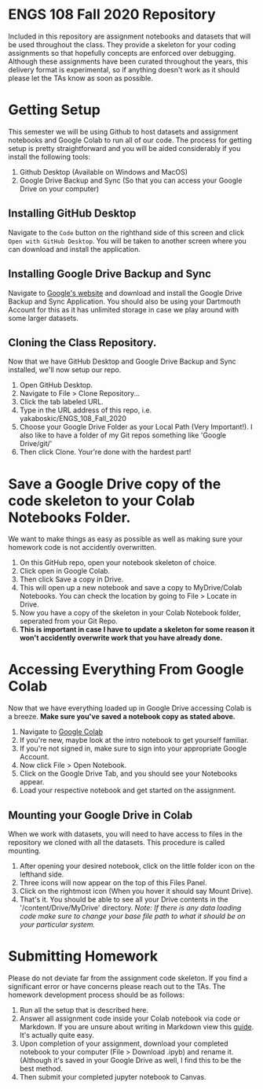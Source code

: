 # ENGS 108 Fall 2020 Repository
Included in this repository are assignment notebooks and datasets that will be used throughout the class. They provide a skeleton for your coding assignments so that hopefully concepts are enforced over debugging. Although these assignments have been curated throughout the years, this delivery format is experimental, so if anything doesn't work as it should please let the TAs know as soon as possible. 

# Getting Setup

This semester we will be using Github to host datasets and assignment notebooks and Google Colab to run all of our code. The process for getting setup is pretty straightforward and you will be aided considerably if you install the following tools:
1. Github Desktop (Available on Windows and MacOS)
1. Google Drive Backup and Sync (So that you can access your Google Drive on your computer)

## Installing GitHub Desktop
Navigate to the `Code` button on the righthand side of this screen and click `Open with GitHub Desktop`. You will be taken to another screen where you can download and install the application.

## Installing Google Drive Backup and Sync
Navigate to [Google's website](https://www.google.com/drive/download/) and download and install the Google Drive Backup and Sync Application. You should also be using your Dartmouth Account for this as it has unlimited storage in case we play around with some larger datasets.

## Cloning the Class Repository. 
Now that we have GitHub Desktop and Google Drive Backup and Sync installed, we'll now setup our repo.
1. Open GitHub Desktop.
1. Navigate to File > Clone Repository...
1. Click the tab labeled URL.
1. Type in the URL address of this repo, i.e. yakaboskic/ENGS_108_Fall_2020
1. Choose your Google Drive Folder as your Local Path (Very Important!). I also like to have a folder of my Git repos something like 'Google Drive/git/'
1. Then click Clone. Your're done with the hardest part!

# Save a Google Drive copy of the code skeleton to your Colab Notebooks Folder.
We want to make things as easy as possible as well as making sure your homework code is not accidently overwritten.
1. On this GitHub repo, open your notebook skeleton of choice.
1. Click open in Google Colab.
1. Then click Save a copy in Drive.
1. This will open up a new notebook and save a copy to MyDrive/Colab Notebooks. You can check the location by going to File > Locate in Drive.
1. Now you have a copy of the skeleton in your Colab Notebook folder, seperated from your Git Repo.
1. **This is important in case I have to update a skeleton for some reason it won't accidently overwrite work that you have already done.**

# Accessing Everything From Google Colab
Now that we have everything loaded up in Google Drive accessing Colab is a breeze. **Make sure you've saved a notebook copy as stated above.**
1. Navigate to [Google Colab](https://colab.research.google.com/notebooks/intro.ipynb)
1. If you're new, maybe look at the intro notebook to get yourself familiar.
1. If you're not signed in, make sure to sign into your appropriate Google Account.
1. Now click File > Open Notebook. 
1. Click on the Google Drive Tab, and you should see your Notebooks appear. 
1. Load your respective notebook and get started on the assignment.

## Mounting your Google Drive in Colab
When we work with datasets, you will need to have access to files in the repository we cloned with all the datasets. This procedure is called mounting. 
1. After opening your desired notebook, click on the little folder icon on the lefthand side.
1. Three icons will now appear on the top of this Files Panel.
1. Click on the rightmost icon (When you hover it should say Mount Drive).
1. That's it. You should be able to see all your Drive contents in the '/content/Drive/MyDrive' directory. 
*Note: If there is any data loading code make sure to change your base file path to what it should be on your particular system.*

# Submitting Homework
Please do not deviate far from the assignment code skeleton. If you find a significant error or have concerns please reach out to the TAs.
The homework development process should be as follows:
1. Run all the setup that is described here.
1. Answer all assignment code inside your Colab notebook via code or Markdown. If you are unsure about writing in Markdown view this [guide](https://colab.research.google.com/notebooks/markdown_guide.ipynb#scrollTo=tPqPXAKKkzaM). It's actually quite easy.
1. Upon completion of your assignment, download your completed notebook to your computer (File > Download .ipyb) and rename it. (Although it's saved in your Google Drive as well, I find this to be the best method.
1. Then submit your completed jupyter notebook to Canvas.
